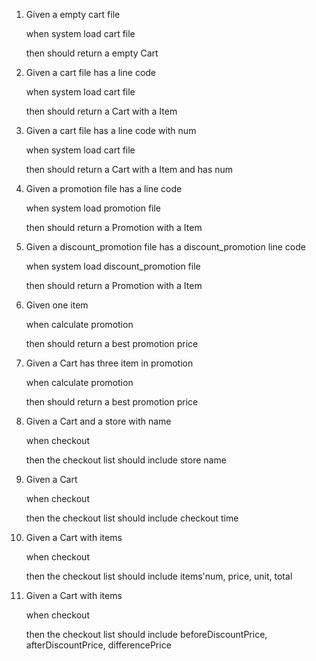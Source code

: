 1. Given a empty cart file

   when system load cart file

   then should return a empty Cart

2. Given a cart file has a line code

   when system load cart file

   then should return a Cart with a Item

3. Given a cart file has a line code with num

   when system load cart file

   then should return a Cart with a Item and has num

4. Given a promotion file has a line code

   when system load promotion file

   then should return a Promotion with a Item

5. Given a discount_promotion file has a discount_promotion line code

   when system load discount_promotion file

   then should return a Promotion with a Item

6. Given one item

   when calculate promotion

   then should return a best promotion price

7. Given a Cart has three item in promotion

   when calculate promotion

   then should return a best promotion price

8. Given a Cart and a store with name

   when checkout

   then the checkout list should include store name

9. Given a Cart

   when checkout

   then the checkout list should include checkout time

10. Given a Cart with items

    when checkout

    then the checkout list should include items'num, price, unit, total

11. Given a Cart with items

    when checkout

    then the checkout list should include beforeDiscountPrice, afterDiscountPrice, differencePrice